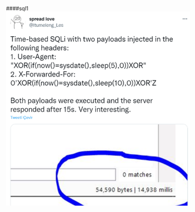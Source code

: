 ####sql1
![alt text](https://raw.githubusercontent.com/ali-kaptanoglu/bug-bounty/main/sql/sql1.png)
